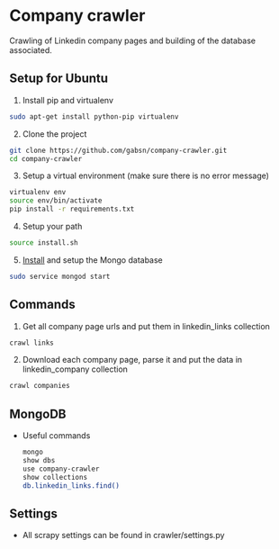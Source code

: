 # Company crawler

Crawling of Linkedin company pages and building of the database associated.

## Setup for Ubuntu

1. Install pip and virtualenv

  ```bash
  sudo apt-get install python-pip virtualenv
  ```
  
2. Clone the project

  ```bash
  git clone https://github.com/gabsn/company-crawler.git
  cd company-crawler
  ```
  
3. Setup a virtual environment (make sure there is no error message)

  ```bash
  virtualenv env
  source env/bin/activate
  pip install -r requirements.txt
  ```
  
4. Setup your path

  ```bash
  source install.sh
  ```
  
5. [Install](https://docs.mongodb.com/manual/tutorial/install-mongodb-on-ubuntu/) and setup the Mongo database

  ```bash
  sudo service mongod start
  ```

## Commands

1. Get all company page urls and put them in linkedin_links collection

  ```bash
  crawl links
  ```

2. Download each company page, parse it and put the data in linkedin_company collection

  ```bash
  crawl companies
  ```

## MongoDB
- Useful commands

  ```bash
  mongo
  show dbs
  use company-crawler
  show collections
  db.linkedin_links.find()
  ```

## Settings

- All scrapy settings can be found in crawler/settings.py
